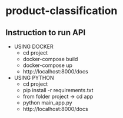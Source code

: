 # product-classification
## Instruction to run API

* USING DOCKER
    * cd project
    * docker-compose build
    * docker-compose up
    * http://localhost:8000/docs
* USING PYTHON
    * cd project
    * pip install -r requirements.txt
    * from folder project -> cd app
    * python main_app.py 
    * http://localhost:8000/docs